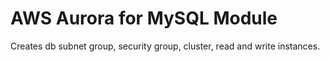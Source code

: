 # AWS Aurora for MySQL Module

Creates db subnet group, security group, cluster, read and write instances.
